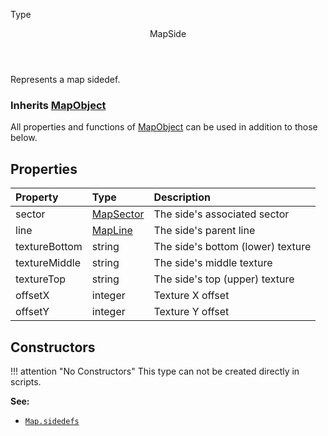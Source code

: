 <subhead>Type</subhead>
<header>MapSide</header>

Represents a map sidedef.

### Inherits <type>[MapObject](MapObject.md)</type>  
All properties and functions of <type>[MapObject](MapObject.md)</type> can be used in addition to those below.

## Properties

| Property | Type | Description |
|:---------|:-----|:------------|
<prop class="ro">sector</prop> | <type>[MapSector](MapSector.md)</type> | The side's associated sector
<prop class="ro">line</prop> | <type>[MapLine](MapLine.md)</type> | The side's parent line
<prop class="ro">textureBottom</prop> | <type>string</type> | The side's bottom (lower) texture
<prop class="ro">textureMiddle</prop> | <type>string</type> | The side's middle texture
<prop class="ro">textureTop</prop> | <type>string</type> | The side's top (upper) texture
<prop class="ro">offsetX</prop> | <type>integer</type> | Texture X offset
<prop class="ro">offsetY</prop> | <type>integer</type> | Texture Y offset

## Constructors

!!! attention "No Constructors"
    This type can not be created directly in scripts.

**See:**

* <code>[Map.sidedefs](Map.md#properties)</code>
